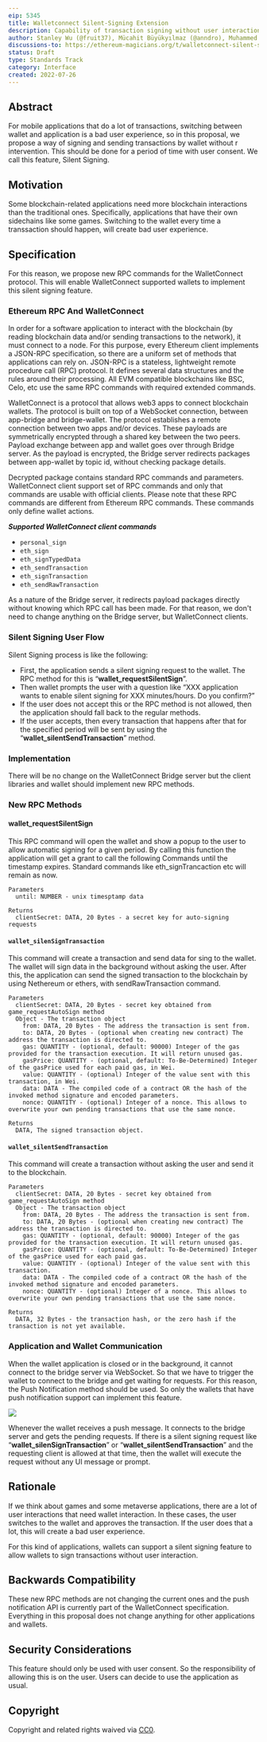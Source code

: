 ```yaml
---
eip: 5345
title: Walletconnect Silent-Signing Extension
description: Capability of transaction signing without user interaction for a period of time for walletconnect
author: Stanley Wu (@fruit37), Mücahit Büyükyılmaz (@anndro), Muhammed Emin Aydın (@muhammedea)
discussions-to: https://ethereum-magicians.org/t/walletconnect-silent-signing-extension/10137
status: Draft
type: Standards Track
category: Interface
created: 2022-07-26
---
```


## Abstract

For mobile applications that do a lot of transactions, switching between wallet and application is a bad user experience, so in this proposal, we propose a way of signing and sending transactions by wallet without r intervention. This should be done for a period of time with user consent. We call this feature, Silent Signing.

## Motivation

Some blockchain-related applications need more blockchain interactions than the traditional ones. Specifically, applications that have their own sidechains like some games.
Switching to the wallet every time a transsaction should happen, will create bad user experience.

## Specification

For this reason, we propose new RPC commands for the WalletConnect protocol. This will enable WalletConnect supported wallets to implement this silent signing feature.

### Ethereum RPC And WalletConnect

In order for a software application to interact with the blockchain (by reading blockchain data and/or sending transactions to the network), it must connect to a node. For this purpose, every Ethereum client implements a JSON-RPC specification, so there are a uniform set of methods that applications can rely on. JSON-RPC is a stateless, lightweight remote procedure call (RPC) protocol. It defines several data structures and the rules around their processing. All EVM compatible blockchains like BSC, Celo, etc use the same RPC commands with required extended commands.

WalletConnect is a protocol that allows web3 apps to connect blockchain wallets. The protocol is built on top of a WebSocket connection, between app-bridge and bridge-wallet. The protocol establishes a remote connection between two apps and/or devices. These payloads are symmetrically encrypted through a shared key between the two peers. Payload exchange between app and wallet goes over through Bridge server. As the payload is encrypted, the Bridge server redirects packages between app-wallet by topic id, without checking package details.

Decrypted package contains standard RPC commands and parameters. WalletConnect client support set of RPC commands and only that commands are usable with official clients. Please note that these RPC commands are different from Ethereum RPC commands. These commands only define wallet actions.

***Supported WalletConnect client commands***
* `personal_sign`
* `eth_sign`
* `eth_signTypedData`
* `eth_sendTransaction`
* `eth_signTransaction`
* `eth_sendRawTransaction`

As a nature of the Bridge server, it redirects payload packages directly without knowing which RPC call has been made. For that reason, we don't need to change anything on the Bridge server, but WalletConnect clients.

### Silent Signing User Flow

Silent Signing process is like the following:

* First, the application sends a silent signing request to the wallet. The RPC method for this is “**wallet_requestSilentSign**”.
* Then wallet prompts the user with a question like “XXX application wants to enable silent signing for XXX minutes/hours. Do you confirm?”
* If the user does not accept this or the RPC method is not allowed, then the application should fall back to the regular methods.
* If the user accepts, then every transaction that happens after that for the specified period will be sent by using the “**wallet_silentSendTransaction**” method.

### Implementation

There will be no change on the WalletConnect Bridge server but the client libraries and wallet should implement new RPC methods.

### New RPC Methods

#### wallet_requestSilentSign
This RPC command will open the wallet and show a popup to the user to allow automatic signing for a given period. By calling this function the application will get a grant to call the following Commands until the timestamp expires. Standard commands like eth_signTrancaction etc will remain as now.

```
Parameters
  until: NUMBER - unix timesptamp data 

Returns
  clientSecret: DATA, 20 Bytes - a secret key for auto-signing requests
```

#### `wallet_silenSignTransaction`
This command will create a transaction and send data for sing to the wallet. The wallet will sign data in the background without asking the user. After this, the application can send the signed transaction to the blockchain by using Nethereum or ethers, with sendRawTransaction command.

```
Parameters
  clientSecret: DATA, 20 Bytes - secret key obtained from game_requestAutoSign method
  Object - The transaction object
    from: DATA, 20 Bytes - The address the transaction is sent from.
    to: DATA, 20 Bytes - (optional when creating new contract) The address the transaction is directed to.
    gas: QUANTITY - (optional, default: 90000) Integer of the gas provided for the transaction execution. It will return unused gas.
    gasPrice: QUANTITY - (optional, default: To-Be-Determined) Integer of the gasPrice used for each paid gas, in Wei.
    value: QUANTITY - (optional) Integer of the value sent with this transaction, in Wei.
    data: DATA - The compiled code of a contract OR the hash of the invoked method signature and encoded parameters.
    nonce: QUANTITY - (optional) Integer of a nonce. This allows to overwrite your own pending transactions that use the same nonce.
  
Returns
  DATA, The signed transaction object.
```

#### `wallet_silentSendTransaction`
This command will create a transaction without asking the user and send it to the blockchain.

```
Parameters
  clientSecret: DATA, 20 Bytes - secret key obtained from game_requestAutoSign method
  Object - The transaction object
    from: DATA, 20 Bytes - The address the transaction is sent from.
    to: DATA, 20 Bytes - (optional when creating new contract) The address the transaction is directed to.
    gas: QUANTITY - (optional, default: 90000) Integer of the gas provided for the transaction execution. It will return unused gas.
    gasPrice: QUANTITY - (optional, default: To-Be-Determined) Integer of the gasPrice used for each paid gas.
    value: QUANTITY - (optional) Integer of the value sent with this transaction.
    data: DATA - The compiled code of a contract OR the hash of the invoked method signature and encoded parameters.
    nonce: QUANTITY - (optional) Integer of a nonce. This allows to overwrite your own pending transactions that use the same nonce.

Returns
  DATA, 32 Bytes - the transaction hash, or the zero hash if the transaction is not yet available.
```

### Application and Wallet Communication
When the wallet application is closed or in the background, it cannot connect to the bridge server via WebSocket. So that we have to trigger the wallet to connect to the bridge and get waiting for requests. For this reason, the Push Notification method should be used. So only the wallets that have push notification support can implement this feature.

![](../assets/eip-5345/walletconnect-flow.png)

Whenever the wallet receives a push message. It connects to the bridge server and gets the pending requests. If there is a silent signing request like “**wallet_silenSignTransaction**” or “**wallet_silentSendTransaction**” and the requesting client is allowed at that time, then the wallet will execute the request without any UI message or prompt.

## Rationale

If we think about games and some metaverse applications, there are a lot of user interactions that need wallet interaction. In these cases, the user switches to the wallet and approves the transaction. If the user does that a lot, this will create a bad user experience.

For this kind of applications, wallets can support a silent signing feature to allow wallets to sign transactions without user interaction.

## Backwards Compatibility

These new RPC methods are not changing the current ones and the push notification API is currently part of the WalletConnect specification. Everything in this proposal does not change anything for other applications and wallets.

## Security Considerations

This feature should only be used with user consent. So the responsibility of allowing this is on the user. Users can decide to use the application as usual.

## Copyright

Copyright and related rights waived via [CC0](../LICENSE.md).
